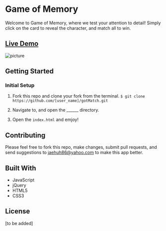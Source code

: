 # Game of Memory

Welcome to Game of Memory, where we test your attention to detail!
Simply click on the card to reveal the character, and match all to win.

## [Live Demo](http://www.jaehuh.network/)
![picture](/desktop/landingpage)

## Getting Started

### Initial Setup

1. Fork this repo and clone your fork from the terminal.
```$ git clone https://github.com/[user_name]/gotMatch.git```

2. Navigate to, and open the ______ directory.
3. Open the `index.html` and emjoy!

## Contributing

Please feel free to fork this repo, make changes, submit pull requests, and send suggestions to jaehuh86@yahoo.com to make this app better.

## Built With

* JavaScript
* jQuery
* HTML5
* CSS3

## License
[to be added]
